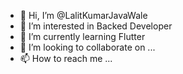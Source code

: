 - 👋 Hi, I’m @LalitKumarJavaWale
- 👀 I’m interested in Backed Developer
- 🌱 I’m currently learning Flutter
- 💞️ I’m looking to collaborate on ...
- 📫 How to reach me ...

<!---
LalitKumarJavaWale/LalitKumarJavaWale is a ✨ special ✨ repository because its `README.md` (this file) appears on your GitHub profile.
You can click the Preview link to take a look at your changes.
--->

